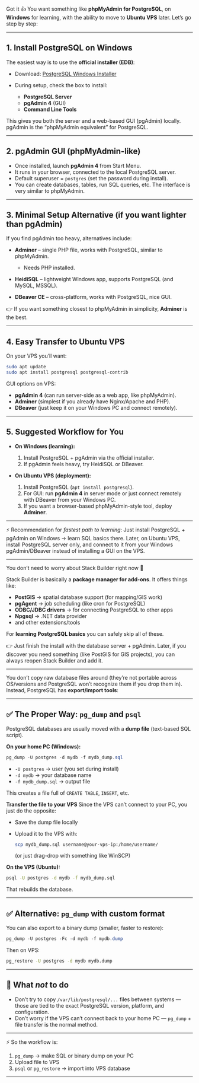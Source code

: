 Got it 👍 You want something like **phpMyAdmin for PostgreSQL**, on **Windows** for learning, with the ability to move to **Ubuntu VPS** later. Let’s go step by step:

---

## 1. Install PostgreSQL on Windows

The easiest way is to use the **official installer (EDB)**:

* Download: [PostgreSQL Windows Installer](https://www.postgresql.org/download/windows/)
* During setup, check the box to install:

  * **PostgreSQL Server**
  * **pgAdmin 4** (GUI)
  * **Command Line Tools**

This gives you both the server and a web-based GUI (pgAdmin) locally.
pgAdmin is the “phpMyAdmin equivalent” for PostgreSQL.

---

## 2. pgAdmin GUI (phpMyAdmin-like)

* Once installed, launch **pgAdmin 4** from Start Menu.
* It runs in your browser, connected to the local PostgreSQL server.
* Default superuser = `postgres` (set the password during install).
* You can create databases, tables, run SQL queries, etc.
  The interface is very similar to phpMyAdmin.

---

## 3. Minimal Setup Alternative (if you want lighter than pgAdmin)

If you find pgAdmin too heavy, alternatives include:

* **Adminer** – single PHP file, works with PostgreSQL, similar to phpMyAdmin.

  * Needs PHP installed.
* **HeidiSQL** – lightweight Windows app, supports PostgreSQL (and MySQL, MSSQL).
* **DBeaver CE** – cross-platform, works with PostgreSQL, nice GUI.

👉 If you want something closest to phpMyAdmin in simplicity, **Adminer** is the best.

---

## 4. Easy Transfer to Ubuntu VPS

On your VPS you’ll want:

```bash
sudo apt update
sudo apt install postgresql postgresql-contrib
```

GUI options on VPS:

* **pgAdmin 4** (can run server-side as a web app, like phpMyAdmin).
* **Adminer** (simplest if you already have Nginx/Apache and PHP).
* **DBeaver** (just keep it on your Windows PC and connect remotely).

---

## 5. Suggested Workflow for You

* **On Windows (learning):**

  1. Install PostgreSQL + pgAdmin via the official installer.
  2. If pgAdmin feels heavy, try HeidiSQL or DBeaver.

* **On Ubuntu VPS (deployment):**

  1. Install PostgreSQL (`apt install postgresql`).
  2. For GUI: run **pgAdmin 4** in server mode or just connect remotely with DBeaver from your Windows PC.
  3. If you want a browser-based phpMyAdmin-style tool, deploy **Adminer**.

---

⚡ Recommendation for *fastest path to learning*:
Just install PostgreSQL + pgAdmin on Windows → learn SQL basics there.
Later, on Ubuntu VPS, install PostgreSQL server only, and connect to it from your Windows pgAdmin/DBeaver instead of installing a GUI on the VPS.

---

You don’t need to worry about Stack Builder right now 🙂

Stack Builder is basically a **package manager for add-ons**. It offers things like:

* **PostGIS** → spatial database support (for mapping/GIS work)
* **pgAgent** → job scheduling (like cron for PostgreSQL)
* **ODBC/JDBC drivers** → for connecting PostgreSQL to other apps
* **Npgsql** → .NET data provider
* and other extensions/tools

For **learning PostgreSQL basics** you can safely skip all of these.

👉 Just finish the install with the database server + pgAdmin. Later, if you discover you need something (like PostGIS for GIS projects), you can always reopen Stack Builder and add it.

---

You don’t copy raw database files around (they’re not portable across OS/versions and PostgreSQL won’t recognize them if you drop them in). Instead, PostgreSQL has **export/import tools**:

---

## ✅ The Proper Way: `pg_dump` and `psql`

PostgreSQL databases are usually moved with a **dump file** (text-based SQL script).

**On your home PC (Windows):**

```powershell
pg_dump -U postgres -d mydb -f mydb_dump.sql
```

* `-U postgres` → user (you set during install)
* `-d mydb` → your database name
* `-f mydb_dump.sql` → output file

This creates a file full of `CREATE TABLE`, `INSERT`, etc.

**Transfer the file to your VPS**
Since the VPS can’t connect to your PC, you just do the opposite:

* Save the dump file locally
* Upload it to the VPS with:

  ```bash
  scp mydb_dump.sql username@your-vps-ip:/home/username/
  ```

  (or just drag-drop with something like WinSCP)

**On the VPS (Ubuntu):**

```bash
psql -U postgres -d mydb -f mydb_dump.sql
```

That rebuilds the database.

---

## ✅ Alternative: `pg_dump` with custom format

You can also export to a binary dump (smaller, faster to restore):

```powershell
pg_dump -U postgres -Fc -d mydb -f mydb.dump
```

Then on VPS:

```bash
pg_restore -U postgres -d mydb mydb.dump
```

---

## 🚫 What *not* to do

* Don’t try to copy `/var/lib/postgresql/...` files between systems — those are tied to the exact PostgreSQL version, platform, and configuration.
* Don’t worry if the VPS can’t connect back to your home PC — `pg_dump` + file transfer is the normal method.

---

⚡ So the workflow is:

1. `pg_dump` → make SQL or binary dump on your PC
2. Upload file to VPS
3. `psql` or `pg_restore` → import into VPS database

---
